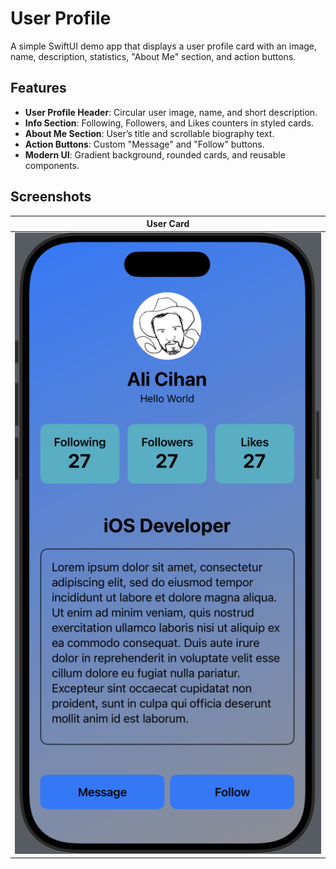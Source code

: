 # User Profile

A simple SwiftUI demo app that displays a user profile card with an image, name, description, statistics, "About Me" section, and action buttons.

## Features

- **User Profile Header**: Circular user image, name, and short description.  
- **Info Section**: Following, Followers, and Likes counters in styled cards.  
- **About Me Section**: User’s title and scrollable biography text.  
- **Action Buttons**: Custom "Message" and "Follow" buttons.  
- **Modern UI**: Gradient background, rounded cards, and reusable components.


## Screenshots

| User Card |
|-----------|
| ![UserCard Screenshot](screenshot.png) |
